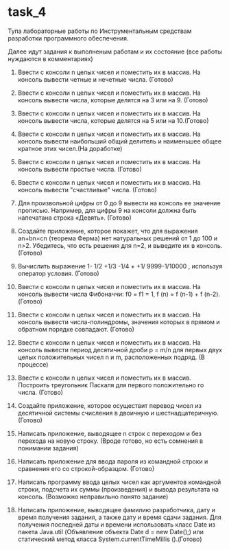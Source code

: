 # task_4

Тупа лабораторные работы по Инструментальным средствам разработки программного обеспечения.

Далее идут задания к выполненым работам и их состояние (все работы нуждаются в комментариях)

1. Ввести с консоли n целых чисел и поместить их в массив. На консоль вывести четные и нечетные числа. (Готово)

2. Ввести с консоли n целых чисел и поместить их в массив. На консоль вывести числа, которые делятся на 3 или на 9. (Готово)

3. Ввести с консоли n целых чисел и поместить их в массив. На консоль вывести числа, которые делятся на 5 или на 10.(Готово)

4. Ввести с консоли n целых чисел и поместить их в массив. На консоль вывести наибольший общий делитель и наименьшее общее
кратное этих чисел.(На доработке)

5. Ввести с консоли n целых чисел и поместить их в массив. На консоль вывести простые числа. (Готово)

6. Ввести с консоли n целых чисел и поместить их в массив. На консоль вывести "счастливые" числа. (Готово)

7. Для произвольной цифры от 0 до 9 вывести на консоль ее значение прописью. Например, для цифры 9 на консоли должна быть 
напечатана строка «Девять». (Готово)

8. Создайте приложение, которое покажет, что для выражения an+bn=cn (теорема Ферма) нет натуральных решений от 1 до 100 и n>2. 
Убедитесь, что есть решения для n=2, и выведите их в консоль. (Готово)

9. Вычислить выражение 1- 1/2 +1/3 -1/4 + +1/ 9999-1/10000 , используя оператор условия. (Готово) 

10. Ввести с консоли n целых чисел и поместить их в массив. На консоль вывести числа Фибоначчи: 
f0 = f1 = 1, f (n) = f (n-1) + f (n-2). (Готово)

11. Ввести с консоли n целых чисел и поместить их в массив. На консоль вывести числа-полиндромы, значения которых в прямом и 
обратном порядке совпадают. (Готово)

12. Ввести с консоли n целых чисел и поместить их в массив. На консоль вывести период десятичной дроби р = m/n для первых двух 
целых положительных чисел n и m, расположенных подряд. (В процессе)

13. Ввести с консоли n целых чисел и поместить их в массив. Построить треугольник Паскаля для первого положительно го числа. (Готово)

14. Создайте приложение, которое осуществит перевод чисел из десятичной системы счисления в двоичную и шестнадцатеричную.(Готово)

15. Написать приложение, выводящее n строк с переходом и без перехода на новую строку. (Вроде готово, но есть сомнения в понимании задания)

16. Написать приложение для ввода пароля из командной строки и сравнения его со строкой-образцом. (Готово)

17. Написать программу ввода целых чисел как аргументов командной строки, подсчета их суммы (произведения) и вывода результата 
на консоль. (Возможно неправильно понято задание)

18. Написать приложение, выводящее фамилию разработчика, дату и время получения задания, а также дату и время сдачи задания. Для 
получения последней даты и времени использовать класс Date из пакета Java.util (Объявление объекта Date d = new Date();) или 
статический метод класса System.currentTimeMillis ().(Готово)
